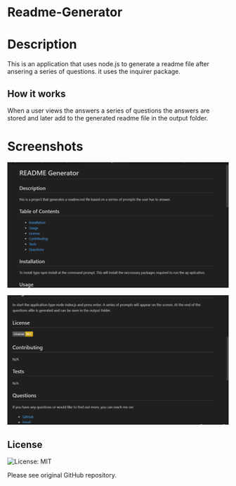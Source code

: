 # Readme-Generator
# Description
This is an application that uses node.js to generate a readme file after ansering a series of questions. it uses the inquirer package.

## How it works

When a user views the answers a series of questions the answers are stored and later add to the generated readme file in the output folder.

# Screenshots

![Alt text](./assets/images/image.png)

![Alt text](./assets/images/image-1.png)

## License
![License: MIT](https://img.shields.io/badge/License-MIT-yellow.svg)

Please see original GitHub repository.